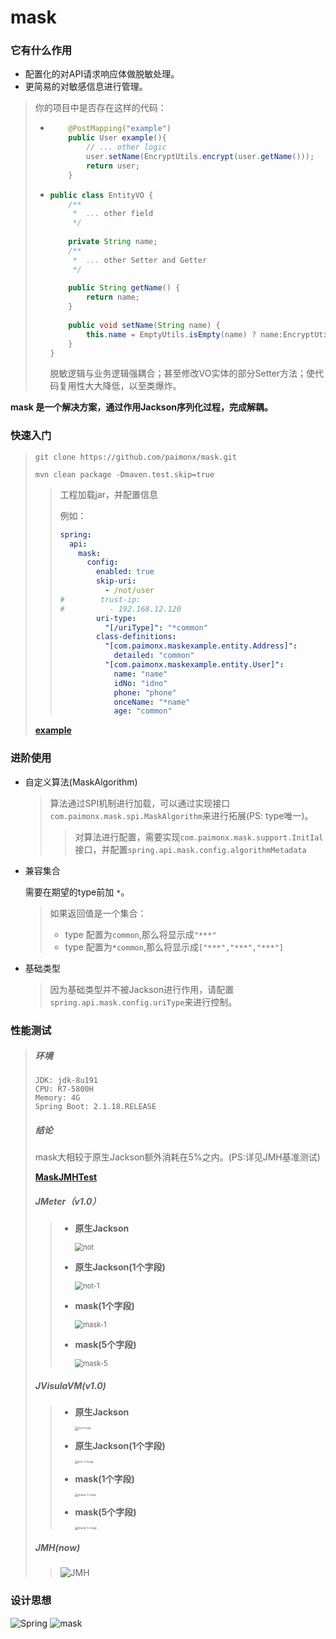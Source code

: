 # mask

### 它有什么作用

* 配置化的对API请求响应体做脱敏处理。
* 更简易的对敏感信息进行管理。

> 你的项目中是否存在这样的代码：
>
> * ```java
>       @PostMapping("example")
>       public User example(){
>           // ... other logic
>           user.setName(EncryptUtils.encrypt(user.getName()));
>           return user;
>       }
>   ```
>
> * ```java
>   public class EntityVO {
>       /**
>        *  ... other field
>        */
>       
>       private String name;
>       /**
>        *  ... other Setter and Getter
>        */
>       
>       public String getName() {
>           return name;
>       }
>       
>       public void setName(String name) {
>           this.name = EmptyUtils.isEmpty(name) ? name:EncryptUtils.encrypt(name);
>       }
>   }
>   ```
>
>   脱敏逻辑与业务逻辑强耦合；甚至修改VO实体的部分Setter方法；使代码复用性大大降低，以至类爆炸。

**mask 是一个解决方案，通过作用Jackson序列化过程，完成解耦。**

### 快速入门

> ```shell
> git clone https://github.com/paimonx/mask.git
> ```
>
> ```shell
> mvn clean package -Dmaven.test.skip=true
> ```
>
> >  工程加载jar，并配置信息
> >
> >  例如：
> >
> >  ```yaml
> >  spring:
> >    api:
> >      mask:
> >        config:
> >          enabled: true
> >          skip-uri:
> >            - /not/user
> >  #        trust-ip:
> >  #          - 192.168.12.120
> >          uri-type:
> >            "[/uriType]": "*common"
> >          class-definitions:
> >            "[com.paimonx.maskexample.entity.Address]":
> >              detailed: "common"
> >            "[com.paimonx.maskexample.entity.User]":
> >              name: "name"
> >              idNo: "idno"
> >              phone: "phone"
> >              onceName: "*name"
> >              age: "common"
> >  ```
>
> [**example**](https://github.com/paimonx/mask-example)

### 进阶使用

* 自定义算法(MaskAlgorithm)

  >  算法通过SPI机制进行加载，可以通过实现接口 `com.paimonx.mask.spi.MaskAlgorithm`来进行拓展(PS: type唯一)。
  >
  > > 对算法进行配置，需要实现`com.paimonx.mask.support.InitIal`接口，并配置`spring.api.mask.config.algorithmMetadata` 

  

* 兼容集合

  需要在期望的type前加 `*`。

  > 如果返回值是一个集合：
  >
  > * type 配置为`common`,那么将显示成`"***"`
  > * type 配置为`*common`,那么将显示成`["***","***","***"]`

  

* 基础类型

  > 因为基础类型并不被Jackson进行作用，请配置`spring.api.mask.config.uriType`来进行控制。
  >

### 性能测试

> ##### 环境
>
> ```
> JDK: jdk-8u191
> CPU: R7-5800H
> Memory: 4G
> Spring Boot: 2.1.18.RELEASE
> ```
>
> ##### 结论
>
> mask大相较于原生Jackson额外消耗在5%之内。(PS:详见JMH基准测试)
>
> [**MaskJMHTest**](https://github.com/paimonx/mask/blob/main/src/test/java/com/paimonx/mask/MaskJMHTest.java)
>
> ##### JMeter（v1.0）
>
> > * **原生Jackson**  
> >
> >   <img src="https://user-images.githubusercontent.com/94901242/160850005-a14513ed-03bb-40f5-8fe6-1a51c1970e43.png" alt="not" style="zoom:80%;" />
> >
> > * **原生Jackson(1个字段)**  
> >
> >   <img src="https://user-images.githubusercontent.com/94901242/160851260-947efedc-6142-40e0-bc25-4b520e63b816.png" alt="not-1" style="zoom:80%;" />
> >
> > * **mask(1个字段)**  
> >
> >   <img src="https://user-images.githubusercontent.com/94901242/160851595-d6829c4a-f2ec-4a61-9172-7b1cebf596d3.png" alt="mask-1" style="zoom:80%;" />
> >
> > * **mask(5个字段)**  
> >
> >   <img src="https://user-images.githubusercontent.com/94901242/160852059-16399216-f74b-40dc-9175-88741b2551cf.png" alt="mask-5" style="zoom:80%;" />
>
> ##### JVisulaVM(v1.0)
>
> > * **原生Jackson**  
> >
> >   <img src="https://user-images.githubusercontent.com/94901242/160853792-a00fb1a9-e6f1-4559-aa19-5bbdf4c38f4e.png" alt="not-heap" style="zoom: 33%;" />
> >
> > * **原生Jackson(1个字段)**  
> >
> >   <img src="https://user-images.githubusercontent.com/94901242/160854069-b66f0062-d659-4114-b9cc-aed5dbd5d7ad.png" alt="not-1-heap" style="zoom: 33%;" />
> >
> > * **mask(1个字段)**  
> >
> >   <img src="https://user-images.githubusercontent.com/94901242/160854212-a7593922-9f1b-4fbb-930c-8d28e78cfb4f.png" alt="mask-1-heap" style="zoom: 33%;" />
> >
> > * **mask(5个字段)**   
> >
> >   <img src="https://user-images.githubusercontent.com/94901242/160854349-44e82557-5fc8-4278-99d2-4afa096e4b43.png" alt="mask-5-heap" style="zoom: 33%;" />
>
> ##### JMH(now)
>
> > ![JMH](https://user-images.githubusercontent.com/94901242/161273127-a48a1268-db89-4543-af15-47116529c9f1.png)

### 设计思想
<img src="https://user-images.githubusercontent.com/94901242/160125054-fc5db4df-1a49-4629-8967-f4d7e25e3878.png" alt="Spring"  />
<img src="https://user-images.githubusercontent.com/94901242/161388039-84b7f168-81a9-4bf3-a3b3-780c66089b08.png" alt="mask"  />

